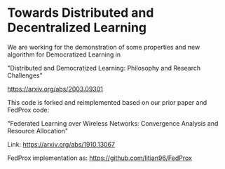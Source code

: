 # Towards Distributed and Decentralized Learning

We are working for the demonstration of some properties and new algorithm for Democratized Learning in
 
"Distributed and Democratized Learning: Philosophy and Research Challenges"

https://arxiv.org/abs/2003.09301


This code is forked and reimplemented based on our prior paper and FedProx code:

"Federated Learning over Wireless Networks: Convergence Analysis and Resource Allocation"

Link: https://arxiv.org/abs/1910.13067

FedProx implementation as: https://github.com/litian96/FedProx
